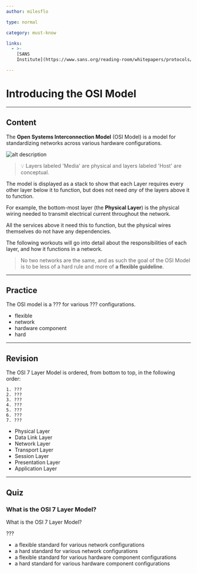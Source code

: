 ```yaml
---
author: milesflo

type: normal

category: must-know

links:
  - >-
    [SANS
    Institute](https://www.sans.org/reading-room/whitepapers/protocols/applying-osi-layer-network-model-information-security-1309){website}

---
```


# Introducing the OSI Model

---

## Content

The **Open Systems Interconnection Model** (OSI Model) is a model for standardizing networks across various hardware configurations.

![alt description](https://img.enkipro.com/56087819d55f794aab9ac03a5e7c9aff.png)

> 💡 Layers labeled 'Media' are physical and layers labeled 'Host' are conceptual.

The model is displayed as a stack to show that each Layer requires every other layer below it to function, but does not need *any* of the layers above it to function. 

For example, the bottom-most layer (the **Physical Layer**) is the physical wiring needed to transmit electrical current throughout the network. 

All the services above it need this to function, but the physical wires themselves do not have any dependencies.

The following workouts will go into detail about the responsibilities of each layer, and how it functions in a network. 

> No two networks are the same, and as such the goal of the OSI Model is to be less of a hard rule and more of **a flexible guideline**.

---

## Practice

The OSI model is a ??? for various ??? configurations.

- flexible
- network
- hardware component
- hard

---

## Revision

The OSI 7 Layer Model is ordered, from bottom to top, in the following order:

```plain-text
1. ???
2. ???
3. ???
4. ???
5. ???
6. ???
7. ???
```

- Physical Layer
- Data Link Layer
- Network Layer
- Transport Layer
- Session Layer
- Presentation Layer
- Application Layer

---

## Quiz

### What is the OSI 7 Layer Model?


What is the OSI 7 Layer Model?

???

- a flexible standard for various network configurations
- a hard standard for various network configurations
- a flexible standard for various hardware component configurations
- a hard standard for various hardware component configurations
 
